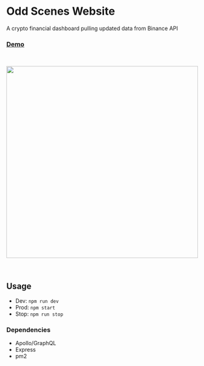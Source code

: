 # Odd Scenes Website

A crypto financial dashboard pulling updated data from Binance API

### [Demo](https://d2ml5pl4d66ya9.cloudfront.net/playground)

&nbsp;&nbsp;

<img src="https://oddscenes.s3.amazonaws.com/screenshot-aboutme-graphql.png" width="500" />

&nbsp;&nbsp;

## Usage
- Dev: `npm run dev`
- Prod: `npm start`
- Stop: `npm run stop`

### Dependencies
- Apollo/GraphQL
- Express
- pm2

